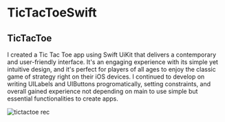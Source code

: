 # TicTacToeSwift

## TicTacToe


I created a Tic Tac Toe app using Swift UiKit that delivers a contemporary and user-friendly interface. It's an engaging experience with its simple yet intuitive design, and it's perfect for players of all ages to enjoy the classic game of strategy right on their iOS devices. I continued to develop on writing UILabels and UIButtons progromatically, setting constraints, and overall gained experience not depending on main to use simple but essential functionalities to create apps.

![tictactoe rec](https://github.com/joelmanjet/TicTacToeSwift/assets/22900105/95f74747-ba3c-4d2d-897b-76c5dd2b0752)
